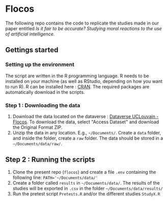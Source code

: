 # Flocos
The following repo contains the code to replicate the studies made in our paper entitled *Is it fair to be accurate? 
Studying moral reactions to the use of artificial intelligence.*

## Gettings started
### Setting up the environment
The script are written in the R programming language. 
R needs to be installed on your machine (as well as RStudio, depending on how you want to run R). 
R can be installed here : [CRAN](https://cran.r-project.org/).
The required packages are automatically download in the scripts.

### Step 1 : Downloading the data
1. Download the data located on the dataverse : 
[Dataverse UCLouvain - Flocos](https://dataverse.uclouvain.be/dataset.xhtml?persistentId=doi:10.14428/DVN/ZGD5DR).
To download the data, select "Access Dataset" and download the Original Format ZIP. 
2. Unzip the data in any location. E.g., `~/Documents/`. 
Create a `data` folder, and inside the folder, create a `raw` folder.
The data should be stored in a `~/Documents/data/raw/`.

## Step 2 : Running the scripts
1. Clone the present repo (`flocos`) and create a file `.env` containing the following line:
`PATH='~/Documents/data/'`
2. Create a folder called `results` in `~/Documents/data/`. 
The results of the studies will be exported in `.csv` in the folder `~/Documents/data/results/`
3. Run the pretest script `Pretests.R` and/or the different studies `StudyX.R`